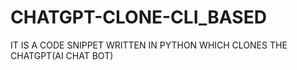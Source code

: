# CHATGPT-CLONE-CLI_BASED
IT IS A CODE SNIPPET WRITTEN IN PYTHON WHICH CLONES THE CHATGPT(AI CHAT BOT)
